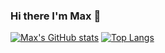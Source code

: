 ### Hi there I'm Max 👋

[![Max's GitHub stats](https://github-readme-stats-sage-eight-36.vercel.app/api?username=Maxzimmerman&show_icons=true&theme=tokyonight&count_private=true&include_all_commits=true&hide=prs)](https://github.com/Maxzimmerman)
[![Top Langs](https://github-readme-stats-sage-eight-36.vercel.app/api/top-langs/?username=Maxzimmerman&layout=compact&theme=tokyonight&langs_count=6&exclude_repo=github-readme-stats)](https://github.com/Maxzimmerman)


